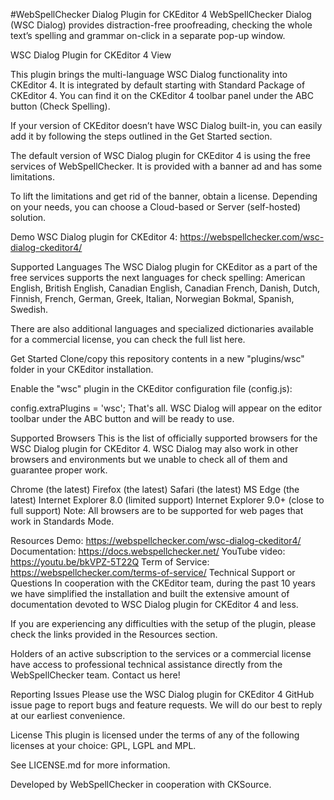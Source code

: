 #WebSpellChecker Dialog Plugin for CKEditor 4
WebSpellChecker Dialog (WSC Dialog) provides distraction-free proofreading, checking the whole text’s spelling and grammar on-click in a separate pop-up window.

WSC Dialog Plugin for CKEditor 4 View

This plugin brings the multi-language WSC Dialog functionality into CKEditor 4. It is integrated by default starting with Standard Package of CKEditor 4. You can find it on the CKEditor 4 toolbar panel under the ABC button (Check Spelling).

If your version of CKEditor doesn’t have WSC Dialog built-in, you can easily add it by following the steps outlined in the Get Started section.

The default version of WSC Dialog plugin for CKEditor 4 is using the free services of WebSpellChecker. It is provided with a banner ad and has some limitations.

To lift the limitations and get rid of the banner, obtain a license. Depending on your needs, you can choose a Cloud-based or Server (self-hosted) solution.

Demo
WSC Dialog plugin for CKEditor 4: https://webspellchecker.com/wsc-dialog-ckeditor4/

Supported Languages
The WSC Dialog plugin for CKEditor as a part of the free services supports the next languages for check spelling: American English, British English, Canadian English, Canadian French, Danish, Dutch, Finnish, French, German, Greek, Italian, Norwegian Bokmal, Spanish, Swedish.

There are also additional languages and specialized dictionaries available for a commercial license, you can check the full list here.

Get Started
Clone/copy this repository contents in a new "plugins/wsc" folder in your CKEditor installation.

Enable the "wsc" plugin in the CKEditor configuration file (config.js):

 config.extraPlugins = 'wsc';
That's all. WSC Dialog will appear on the editor toolbar under the ABC button and will be ready to use.

Supported Browsers
This is the list of officially supported browsers for the WSC Dialog plugin for CKEditor 4. WSC Dialog may also work in other browsers and environments but we unable to check all of them and guarantee proper work.

Chrome (the latest)
Firefox (the latest)
Safari (the latest)
MS Edge (the latest)
Internet Explorer 8.0 (limited support)
Internet Explorer 9.0+ (close to full support)
Note: All browsers are to be supported for web pages that work in Standards Mode.

Resources
Demo: https://webspellchecker.com/wsc-dialog-ckeditor4/
Documentation: https://docs.webspellchecker.net/
YouTube video: https://youtu.be/bkVPZ-5T22Q
Term of Service: https://webspellchecker.com/terms-of-service/
Technical Support or Questions
In cooperation with the CKEditor team, during the past 10 years we have simplified the installation and built the extensive amount of documentation devoted to WSC Dialog plugin for CKEditor 4 and less.

If you are experiencing any difficulties with the setup of the plugin, please check the links provided in the Resources section.

Holders of an active subscription to the services or a commercial license have access to professional technical assistance directly from the WebSpellChecker team. Contact us here!

Reporting Issues
Please use the WSC Dialog plugin for CKEditor 4 GitHub issue page to report bugs and feature requests. We will do our best to reply at our earliest convenience.

License
This plugin is licensed under the terms of any of the following licenses at your choice: GPL, LGPL and MPL.

See LICENSE.md for more information.

Developed by WebSpellChecker in cooperation with CKSource.

